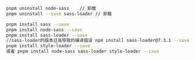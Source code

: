 <!--
 * @Author: guanjiajun www.guanjiajun@ewake.com
 * @Date: 2023-03-14 15:22:38
 * @LastEditors: guanjiajun www.guanjiajun@ewake.com
 * @LastEditTime: 2023-03-14 15:23:10
 * @FilePath: \studys\programming\web,client\vue3\scss安装使用.md
 * @Description: 这是默认设置,请设置`customMade`, 打开koroFileHeader查看配置 进行设置: https://github.com/OBKoro1/koro1FileHeader/wiki/%E9%85%8D%E7%BD%AE
-->
```bash
pnpm uninstall node-sass    // 卸载
pnpm uninstall --save sass-loader // 卸载

pnpm install sass --save
pnpm install node-sass --save
pnpm install sass-loader --save
//sass-loader的版本过高导致的编译错误 npm install sass-loader@7.3.1 --save （推荐使用）
pnpm install style-loader --save
或者 pnpm install node-sass sass-loader style-loader --save